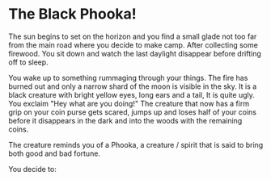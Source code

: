 # The Black Phooka!

The sun begins to set on the horizon and you find a small glade not too far from the main road where you decide to make camp.
After collecting some firewood. You sit down and watch the last daylight disappear before drifting off to sleep.

You wake up to something rummaging through your things. The fire has burned out and only a narrow shard of the moon is visible in the sky. It is a black creature with bright yellow eyes, long ears and a tail, It is quite ugly. You exclaim "Hey what are you doing!" The creature that now has a firm grip on your coin purse gets scared, jumps up and loses half of your coins before it disappears in the dark and into the woods with the remaining coins.

The creature reminds you of a Phooka, a creature / spirit that is said to bring both good and bad fortune.

You decide to:

<!-- _Chase after the creature._
_Collect your items._
_ -->

